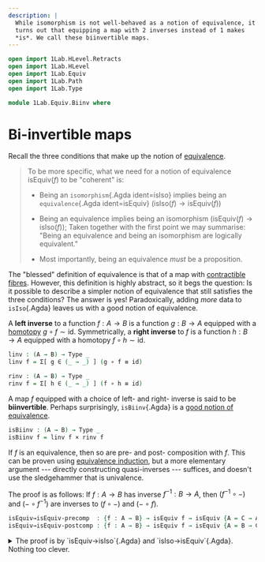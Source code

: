 ```yaml
---
description: |
  While isomorphism is not well-behaved as a notion of equivalence, it
  turns out that equipping a map with 2 inverses instead of 1 makes
  *is*. We call these biinvertible maps.
---
```


```agda
open import 1Lab.HLevel.Retracts
open import 1Lab.HLevel
open import 1Lab.Equiv
open import 1Lab.Path
open import 1Lab.Type

module 1Lab.Equiv.Biinv where
```

<!--
```
private variable
  ℓ : Level
  A B C : Type ℓ
```
-->

# Bi-invertible maps

Recall the three conditions that make up the notion of [equivalence].

> To be more specific, what we need for a notion of equivalence
$\mathrm{isEquiv}(f)$ to be "coherent" is:
>
> - Being an `isomorphism`{.Agda ident=isIso} implies being an
`equivalence`{.Agda ident=isEquiv} ($\mathrm{isIso}(f) \to
\mathrm{isEquiv}(f)$)
>
> - Being an equivalence implies being an isomorphism
($\mathrm{isEquiv}(f) \to \mathrm{isIso}(f)$); Taken together with the
first point we may summarise: "Being an equivalence and being an
isomorphism are logically equivalent."
>
> - Most importantly, being an equivalence _must_ be a proposition.

[equivalence]: 1Lab.Equiv.html#equivalences

The "blessed" definition of equivalence is that of a map with
[contractible fibres]. However, this definition is highly abstract, so
it begs the question: Is it possible to describe a simpler notion of
equivalence that still satisfies the three conditions? The answer is
yes! Paradoxically, adding _more_ data to `isIso`{.Agda} leaves us with
a good notion of equivalence.

[contractible fibres]: agda://1Lab.Equiv#isEquiv

A **left inverse** to a function $f : A \to B$ is a function $g : B \to
A$ equipped with a [homotopy] $g \circ f \sim \mathrm{id}$. Symmetrically,
a **right inverse** to $f$ is a function $h : B \to A$ equipped with a
homotopy $f \circ h \sim \mathrm{id}$.

[homotopy]: agda://1Lab.Path#funext

```agda
linv : (A → B) → Type _
linv f = Σ[ g ∈ (_ → _) ] (g ∘ f ≡ id)

rinv : (A → B) → Type _
rinv f = Σ[ h ∈ (_ → _) ] (f ∘ h ≡ id)
```

A map $f$ equipped with a choice of left- and right- inverse is said to
be **biinvertible**. Perhaps surprisingly, `isBiinv`{.Agda} is a [good
notion of equivalence].

[good notion of equivalence]: 1Lab.Equiv.html#equivalences

```agda
isBiinv : (A → B) → Type _
isBiinv f = linv f × rinv f
```

If $f$ is an equivalence, then so are pre- and post- composition with
$f$. This can be proven using [equivalence induction], but a more
elementary argument --- directly constructing quasi-inverses ---
suffices, and doesn't use the sledgehammer that is univalence.

[equivalence induction]: agda://1Lab.Univalence#EquivJ

The proof is as follows: If $f : A \to B$ has inverse $f^{-1} : B → A$,
then $(f^{-1} \circ -)$ and $(- \circ f^{-1})$ are inverses to $(f \circ
-)$ and $(- \circ f)$.

```agda
isEquiv→isEquiv-precomp  : {f : A → B} → isEquiv f → isEquiv {A = C → A} (f ∘_)
isEquiv→isEquiv-postcomp : {f : A → B} → isEquiv f → isEquiv {A = B → C} (_∘ f)
```

<details>
<summary> The proof is by `isEquiv→isIso`{.Agda} and
`isIso→isEquiv`{.Agda}. Nothing too clever. </summary>
```
isEquiv→isEquiv-precomp {f = f} f-eqv = isIso→isEquiv isiso where
  f-iso : isIso f
  f-iso = isEquiv→isIso f-eqv

  f¯¹ : _
  f¯¹ = f-iso .isIso.inv

  isiso : isIso (_∘_ f)
  isiso .isIso.inv f x = f¯¹ (f x)
  isiso .isIso.rinv f = funext λ x → f-iso .isIso.rinv _
  isiso .isIso.linv f = funext λ x → f-iso .isIso.linv _

isEquiv→isEquiv-postcomp {f = f} f-eqv = isIso→isEquiv isiso where
  f-iso : isIso f
  f-iso = isEquiv→isIso f-eqv

  f¯¹ : _
  f¯¹ = f-iso .isIso.inv

  isiso : isIso _
  isiso .isIso.inv f x = f (f¯¹ x)
  isiso .isIso.rinv f = funext λ x → ap f (f-iso .isIso.linv _)
  isiso .isIso.linv f = funext λ x → ap f (f-iso .isIso.rinv _)
```
</details>

With this lemma, it can be shown that if $f$ is an isomorphism, then
`linv(f)`{.Agda ident=linv} and `rinv(f)`{.Agda ident=rinv} are both
contractible.

```agda
isIso→isContr-linv : {f : A → B} → isIso f → isContr (linv f)
isIso→isContr-linv isiso =
  isEquiv→isEquiv-postcomp (isIso→isEquiv isiso) .isEqv id

isIso→isContr-rinv : {f : A → B} → isIso f → isContr (rinv f)
isIso→isContr-rinv isiso =
  isEquiv→isEquiv-precomp (isIso→isEquiv isiso) .isEqv id
```

This is because `linv(f)`{.Agda} is the fibre of $(- \circ f)$ over
`id`{.Agda}, and the fibres of an equivalence are contractible. Dually,
`rinv(f)`{.Agda} is the fibre of $(f \circ -)$ over `id`{.Agda}.

```agda
_ : {f : A → B} → linv f ≡ fibre (_∘ f) id
_ = refl

_ : {f : A → B} → rinv f ≡ fibre (f ∘_) id
_ = refl
```

We show that if a map is biinvertible, then it is invertible. This is
because if a function has two inverses, they coincide:

```agda
isBiinv→isIso : {f : A → B} → isBiinv f → isIso f
isBiinv→isIso {f = f} ((g , g∘f≡id) , h , h∘f≡id) = iso h (happly h∘f≡id) beta
  where
    beta : (x : _) → h (f x) ≡ x
    beta x = 
      h (f x)         ≡⟨ happly (sym g∘f≡id) _ ⟩
      g (f (h (f x))) ≡⟨ ap g (happly h∘f≡id _) ⟩
      g (f x)         ≡⟨ happly g∘f≡id _ ⟩
      x               ∎
```

Finally, we can show that being biinvertible is [a proposition]. Since
propositions are those types which are [contractible if inhabited]
suffices to show that `isBiinv` is contractible when it is inhabited:

[a proposition]: agda://1Lab.HLevel#isProp
[contractible if inhabited]: agda://1Lab.HLevel#inhContr→isProp

```agda
isProp-isBiinv : {f : A → B} → isProp (isBiinv f)
isProp-isBiinv {f = f} = inhContr→isProp contract where
  contract : isBiinv f → isContr (isBiinv f)
  contract ibiinv =
    isHLevel× 0 (isIso→isContr-linv iiso)
                (isIso→isContr-rinv iiso)
    where
      iiso = isBiinv→isIso ibiinv
```

Since `isBiinv`{.Agda} is a product of contractibles whenever it is
inhabited, then it is contractible. Finally, we have that
$\mathrm{isIso}(f) \to \mathrm{isBiinv}(f)$: pick the given inverse as
both a left- and right- inverse.

```agda
isIso→isBiinv : {f : A → B} → isIso f → isBiinv f
isIso→isBiinv iiso .fst = iiso .isIso.inv , funext (iiso .isIso.linv)
isIso→isBiinv iiso .snd = iiso .isIso.inv , funext (iiso .isIso.rinv)
```
